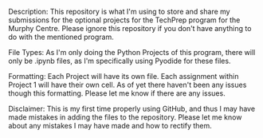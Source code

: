 Description:
This repository is what I'm using to store and share my submissions for the optional projects for the TechPrep program for the Murphy Centre. 
Please ignore this repository if you don't have anything to do with the mentioned program.

File Types:
As I'm only doing the Python Projects of this program, there will only be .ipynb files, as I'm specifically using Pyodide for these files.

Formatting:
Each Project will have its own file. Each assignment within Project 1 will have their own cell. As of yet there haven't been any issues though this formatting.
Please let me know if there are any issues.

Disclaimer:
This is my first time properly using GitHub, and thus I may have made mistakes in adding the files to the repository. 
Please let me know about any mistakes I may have made and how to rectify them.
